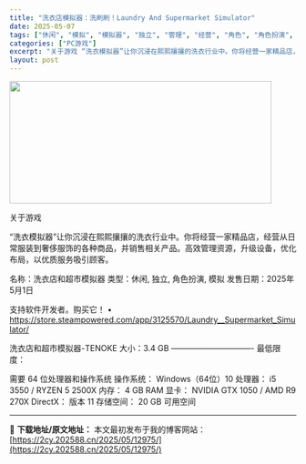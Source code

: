 ```yaml
---
title: "洗衣店模拟器：洗刷刷！Laundry And Supermarket Simulator"
date: 2025-05-07
tags: ["休闲", "模拟", "模拟器", "独立", "管理", "经营", "角色", "角色扮演", "软件"]
categories: ["PC游戏"]
excerpt: "关于游戏 “洗衣模拟器”让你沉浸在熙熙攘攘的洗衣行业中。你将经营一家精品店，经营从日常服装到奢侈服饰的各种商品，并销售相关产品。高效管理资源，升级设备，优化布局，以优质服务吸引顾客。 名称：洗衣店和超市模拟器 类型：休闲, 独立, 角色扮演, 模拟 发售日期：2025年5月1日 支持软件开发者。购买&hellip;"
layout: post
---
```


<img class="aligncenter size-full wp-image-12957" src="https://2cy.202588.cn/wp-content/uploads/2025/05/2025050702182235.webp" alt="" width="460" height="215" />

关于游戏

“洗衣模拟器”让你沉浸在熙熙攘攘的洗衣行业中。你将经营一家精品店，经营从日常服装到奢侈服饰的各种商品，并销售相关产品。高效管理资源，升级设备，优化布局，以优质服务吸引顾客。

名称：洗衣店和超市模拟器
类型：休闲, 独立, 角色扮演, 模拟
发售日期：2025年5月1日

支持软件开发者。购买它！
• https://store.steampowered.com/app/3125570/Laundry__Supermarket_Simulator/

洗衣店和超市模拟器-TENOKE
大小：3.4 GB
——————————-
最低限度：

需要 64 位处理器和操作系统
操作系统： Windows（64位）10
处理器： i5 3550 / RYZEN 5 2500X
内存： 4 GB RAM
显卡： NVIDIA GTX 1050 / AMD R9 270X
DirectX： 版本 11
存储空间： 20 GB 可用空间

---
📖 **下载地址/原文地址：** 本文最初发布于我的博客网站：[https://2cy.202588.cn/2025/05/12975/](https://2cy.202588.cn/2025/05/12975/)
